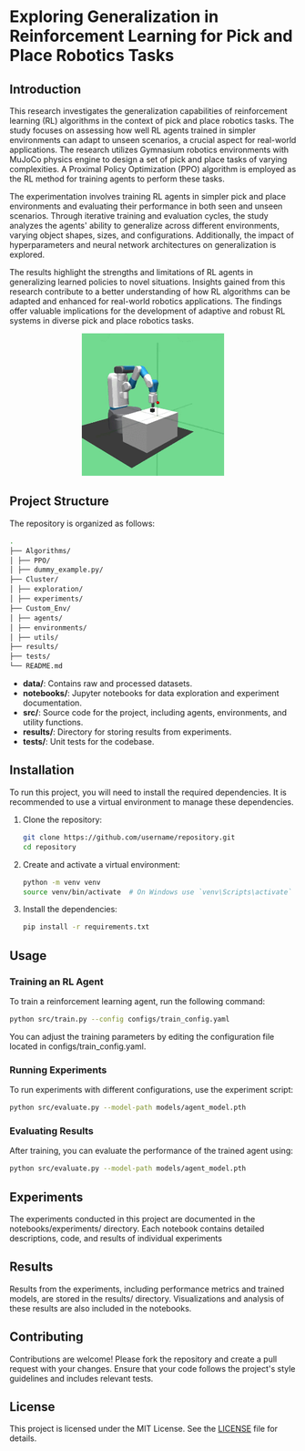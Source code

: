 # Exploring Generalization in Reinforcement Learning for Pick and Place Robotics Tasks

## Introduction

This research investigates the generalization capabilities of reinforcement learning (RL) algorithms in the context of pick and place robotics tasks. The study focuses on assessing how well RL agents trained in simpler environments can adapt to unseen scenarios, a crucial aspect for real-world applications. The research utilizes Gymnasium robotics environments with MuJoCo physics engine to design a set of pick and place tasks of varying complexities. A Proximal Policy Optimization (PPO) algorithm is employed as the RL method for training agents to perform these tasks.

The experimentation involves training RL agents in simpler pick and place environments and evaluating their performance in both seen and unseen scenarios. Through iterative training and evaluation cycles, the study analyzes the agents' ability to generalize across different environments, varying object shapes, sizes, and configurations. Additionally, the impact of hyperparameters and neural network architectures on generalization is explored.

The results highlight the strengths and limitations of RL agents in generalizing learned policies to novel situations. Insights gained from this research contribute to a better understanding of how RL algorithms can be adapted and enhanced for real-world robotics applications. The findings offer valuable implications for the development of adaptive and robust RL systems in diverse pick and place robotics tasks.

<div align="center">
  <img src="Custom_Env/pick_and_place-env.gif" alt="Pick and Place Animation" width="250"/>
</div>

## Project Structure

The repository is organized as follows:
```bash
.
├── Algorithms/
│ ├── PPO/
│ ├── dummy_example.py/
├── Cluster/
│ ├── exploration/
│ ├── experiments/
├── Custom_Env/
│ ├── agents/
│ ├── environments/
│ ├── utils/
├── results/
├── tests/
└── README.md
```

- **data/**: Contains raw and processed datasets.
- **notebooks/**: Jupyter notebooks for data exploration and experiment documentation.
- **src/**: Source code for the project, including agents, environments, and utility functions.
- **results/**: Directory for storing results from experiments.
- **tests/**: Unit tests for the codebase.

## Installation

To run this project, you will need to install the required dependencies. It is recommended to use a virtual environment to manage these dependencies.

1. Clone the repository:

    ```bash
    git clone https://github.com/username/repository.git
    cd repository
    ```

2. Create and activate a virtual environment:

    ```bash
    python -m venv venv
    source venv/bin/activate  # On Windows use `venv\Scripts\activate`
    ```

3. Install the dependencies:

    ```bash
    pip install -r requirements.txt
    ```

## Usage

### Training an RL Agent

To train a reinforcement learning agent, run the following command:

```bash
python src/train.py --config configs/train_config.yaml
```
You can adjust the training parameters by editing the configuration file located in configs/train_config.yaml.

### Running Experiments
To run experiments with different configurations, use the experiment script:
```bash 
python src/evaluate.py --model-path models/agent_model.pth
```
###  Evaluating Results
After training, you can evaluate the performance of the trained agent using:
```bash 
python src/evaluate.py --model-path models/agent_model.pth
```

## Experiments

The experiments conducted in this project are documented in the notebooks/experiments/ directory. Each notebook contains detailed descriptions, code, and results of individual experiments

## Results
Results from the experiments, including performance metrics and trained models, are stored in the results/ directory. Visualizations and analysis of these results are also included in the notebooks.

## Contributing

Contributions are welcome! Please fork the repository and create a pull request with your changes. Ensure that your code follows the project's style guidelines and includes relevant tests.

## License

This project is licensed under the MIT License. See the [LICENSE](LICENSE) file for details.
